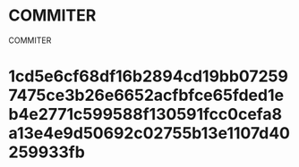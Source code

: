 # COMMITER
COMMITER






# 1cd5e6cf68df16b2894cd19bb072597475ce3b26e6652acfbfce65fded1eb4e2771c599588f130591fcc0cefa8a13e4e9d50692c02755b13e1107d40259933fb
